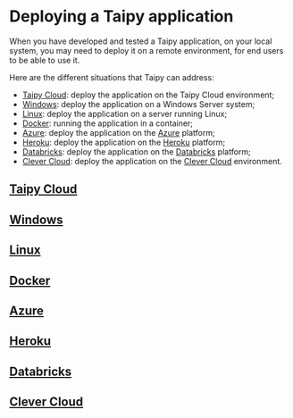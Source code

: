 # Deploying a Taipy application
 
When you have developed and tested a Taipy application, on your local system, you
may need to deploy it on a remote environment, for end users to be able to use it.

Here are the different situations that Taipy can address:

- [Taipy Cloud](taipy-cloud.md): deploy the application on the Taipy Cloud environment;
- [Windows](windows.md): deploy the application on a Windows Server system;
- [Linux](linux/index.md): deploy the application on a server running Linux;
- [Docker](docker/index.md): running the application in a container;
- [Azure](azure.md): deploy the application on the
  [Azure](https://azure.microsoft.com/en-us/) platform;
- [Heroku](heroku/index.md): deploy the application on the
  [Heroku](https://www.heroku.com/home) platform;
- [Databricks](databricks.md): deploy the application on the
  [Databricks](https://www.databricks.com/) platform;
- [Clever Cloud](clever-cloud.md): deploy the application on the
  [Clever Cloud](https://www.clever-cloud.com/) environment.

  
## [Taipy Cloud](taipy-cloud.md)

## [Windows](windows.md)

## [Linux](linux/index.md)

## [Docker](docker/index.md)

## [Azure](azure.md)

## [Heroku](heroku/index.md)

## [Databricks](databricks.md)

## [Clever Cloud](clever-cloud.md)
